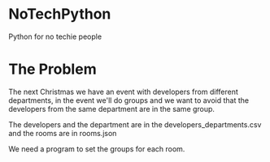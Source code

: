 # NoTechPython
Python for no techie people


# The Problem
The next Christmas we have an event with developers from different departments, in the event we'll do groups and
 we want to avoid that the developers from the same department are in the same group.

The developers and the department are in the developers_departments.csv
 and the rooms are in rooms.json


We need a program to set the groups for each room.





